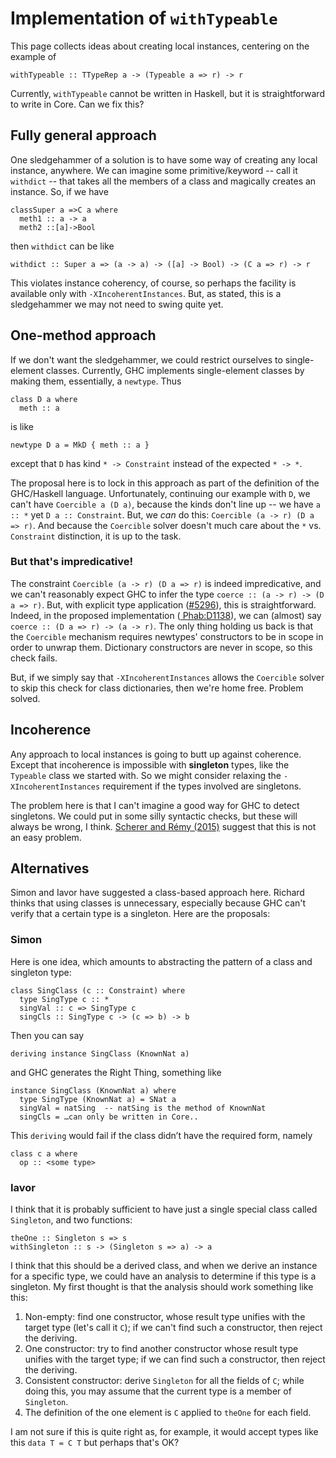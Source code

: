 # Implementation of `withTypeable`


This page collects ideas about creating local instances, centering on the example of

```wiki
withTypeable :: TTypeRep a -> (Typeable a => r) -> r
```


Currently, `withTypeable` cannot be written in Haskell, but it is straightforward to write in Core. Can we fix this?

## Fully general approach


One sledgehammer of a solution is to have some way of creating any local instance, anywhere. We can imagine some primitive/keyword -- call it `withdict` -- that takes all the members of a class and magically creates an instance. So, if we have

```
classSuper a =>C a where
  meth1 :: a -> a
  meth2 ::[a]->Bool
```


then `withdict` can be like

```wiki
withdict :: Super a => (a -> a) -> ([a] -> Bool) -> (C a => r) -> r
```


This violates instance coherency, of course, so perhaps the facility is available only with `-XIncoherentInstances`. But, as stated, this is a sledgehammer we may not need to swing quite yet.

## One-method approach


If we don't want the sledgehammer, we could restrict ourselves to single-element classes. Currently, GHC implements single-element classes by making them, essentially, a `newtype`. Thus

```wiki
class D a where
  meth :: a
```


is like

```wiki
newtype D a = MkD { meth :: a }
```


except that `D` has kind `* -> Constraint` instead of the expected `* -> *`.


The proposal here is to lock in this approach as part of the definition of the GHC/Haskell language. Unfortunately, continuing our example with `D`, we can't have `Coercible a (D a)`, because the kinds don't line up -- we have `a :: *` yet `D a :: Constraint`. But, we *can* do this: `Coercible (a -> r) (D a => r)`. And because the `Coercible` solver doesn't much care about the `*` vs. `Constraint` distinction, it is up to the task.

### But that's impredicative!


The constraint `Coercible (a -> r) (D a => r)` is indeed impredicative, and we can't reasonably expect GHC to infer the type `coerce :: (a -> r) -> (D a => r)`. But, with explicit type application ([\#5296](https://gitlab.haskell.org//ghc/ghc/issues/5296)), this is straightforward. Indeed, in the proposed implementation ([ Phab:D1138](https://phabricator.haskell.org/D1138)), we can (almost) say `coerce :: (D a => r) -> (a -> r)`. The only thing holding us back is that the `Coercible` mechanism requires newtypes' constructors to be in scope in order to unwrap them. Dictionary constructors are never in scope, so this check fails.


But, if we simply say that `-XIncoherentInstances` allows the `Coercible` solver to skip this check for class dictionaries, then we're home free. Problem solved.

## Incoherence


Any approach to local instances is going to butt up against coherence. Except that incoherence is impossible with **singleton** types, like the `Typeable` class we started with. So we might consider relaxing the `-XIncoherentInstances` requirement if the types involved are singletons.


The problem here is that I can't imagine a good way for GHC to detect singletons. We could put in some silly syntactic checks, but these will always be wrong, I think. [ Scherer and Rémy (2015)](http://gallium.inria.fr/~scherer/research/unique_inhabitants/unique_stlc_sums-long.pdf) suggest that this is not an easy problem.

## Alternatives


Simon and Iavor have suggested a class-based approach here. Richard thinks that using classes is unnecessary, especially because GHC can't verify that a certain type is a singleton. Here are the proposals:

### Simon


Here is one idea, which amounts to abstracting the pattern of a class and singleton type:

```wiki
class SingClass (c :: Constraint) where
  type SingType c :: *
  singVal :: c => SingType c
  singCls :: SingType c -> (c => b) -> b
```


Then you can say

```wiki
deriving instance SingClass (KnownNat a)
```


and GHC generates the Right Thing, something like

```wiki
instance SingClass (KnownNat a) where
  type SingType (KnownNat a) = SNat a
  singVal = natSing  -- natSing is the method of KnownNat
  singCls = …can only be written in Core..
```


This `deriving` would fail if the class didn’t have the required form, namely

```wiki
class c a where
  op :: <some type>
```

### Iavor


I think that it is probably sufficient to have just a single special class called `Singleton`, and two functions:

```wiki
theOne :: Singleton s => s
withSingleton :: s -> (Singleton s => a) -> a
```


I think that this should be a derived class, and when we derive an instance for a specific type, we could have an analysis to determine if this type is a singleton.  My first thought is that the analysis should work something like this:

1. Non-empty:  find one constructor, whose result type unifies with the target type (let's call it `C`); if we can't find such a constructor, then reject the deriving.
1. One constructor: try to find another constructor whose result type unifies with the target type;  if we can find such a constructor, then reject the deriving.
1. Consistent constructor: derive `Singleton` for all the fields of `C`; while doing this, you may assume that the current type is a member of `Singleton`.
1. The definition of the one element is `C` applied to `theOne` for each field.


I am not sure if this is quite right as, for example, it would accept types like this `data T = C T` but perhaps that's OK?
